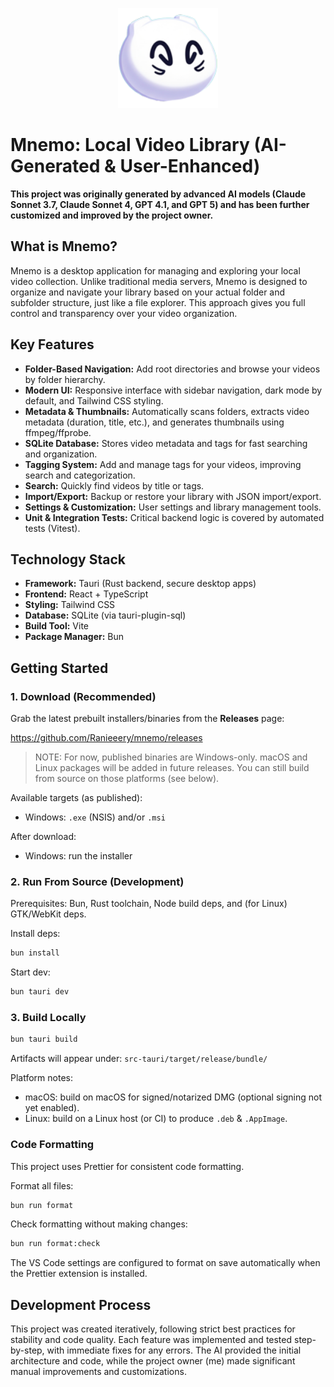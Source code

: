 <p align="center">
   <img src="./public/logo.png" alt="Mnemo Logo" width="160" />
</p>

# Mnemo: Local Video Library (AI-Generated & User-Enhanced)

**This project was originally generated by advanced AI models (Claude Sonnet 3.7, Claude Sonnet 4, GPT 4.1, and GPT 5) and has been further customized and improved by the project owner.**

## What is Mnemo?

Mnemo is a desktop application for managing and exploring your local video collection. Unlike traditional media servers, Mnemo is designed to organize and navigate your library based on your actual folder and subfolder structure, just like a file explorer. This approach gives you full control and transparency over your video organization.

## Key Features

- **Folder-Based Navigation:** Add root directories and browse your videos by folder hierarchy.
- **Modern UI:** Responsive interface with sidebar navigation, dark mode by default, and Tailwind CSS styling.
- **Metadata & Thumbnails:** Automatically scans folders, extracts video metadata (duration, title, etc.), and generates thumbnails using ffmpeg/ffprobe.
- **SQLite Database:** Stores video metadata and tags for fast searching and organization.
- **Tagging System:** Add and manage tags for your videos, improving search and categorization.
- **Search:** Quickly find videos by title or tags.
- **Import/Export:** Backup or restore your library with JSON import/export.
- **Settings & Customization:** User settings and library management tools.
- **Unit & Integration Tests:** Critical backend logic is covered by automated tests (Vitest).

## Technology Stack

- **Framework:** Tauri (Rust backend, secure desktop apps)
- **Frontend:** React + TypeScript
- **Styling:** Tailwind CSS
- **Database:** SQLite (via tauri-plugin-sql)
- **Build Tool:** Vite
- **Package Manager:** Bun

## Getting Started

### 1. Download (Recommended)

Grab the latest prebuilt installers/binaries from the **Releases** page:

<https://github.com/Ranieeery/mnemo/releases>

> NOTE: For now, published binaries are Windows-only. macOS and Linux packages will be added in future releases. You can still build from source on those platforms (see below).

Available targets (as published):

- Windows: `.exe` (NSIS) and/or `.msi`

After download:

- Windows: run the installer

### 2. Run From Source (Development)

Prerequisites: Bun, Rust toolchain, Node build deps, and (for Linux) GTK/WebKit deps.

Install deps:

```sh
bun install
```

Start dev:

```sh
bun tauri dev
```

### 3. Build Locally

```sh
bun tauri build
```

Artifacts will appear under:
`src-tauri/target/release/bundle/`

Platform notes:

- macOS: build on macOS for signed/notarized DMG (optional signing not yet enabled).
- Linux: build on a Linux host (or CI) to produce `.deb` & `.AppImage`.

### Code Formatting

This project uses Prettier for consistent code formatting.

Format all files:

```sh
bun run format
```

Check formatting without making changes:

```sh
bun run format:check
```

The VS Code settings are configured to format on save automatically when the Prettier extension is installed.

## Development Process

This project was created iteratively, following strict best practices for stability and code quality. Each feature was implemented and tested step-by-step, with immediate fixes for any errors. The AI provided the initial architecture and code, while the project owner (me) made significant manual improvements and customizations.
